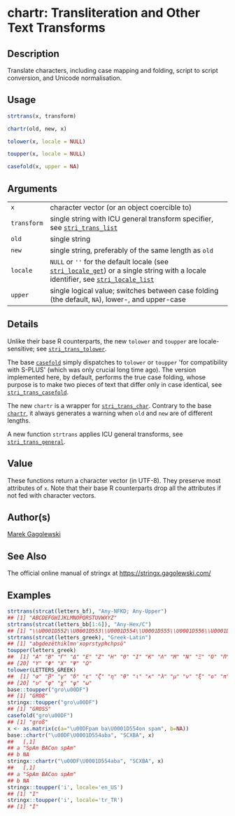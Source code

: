 # chartr: Transliteration and Other Text Transforms

## Description

Translate characters, including case mapping and folding, script to script conversion, and Unicode normalisation.

## Usage

```r
strtrans(x, transform)

chartr(old, new, x)

tolower(x, locale = NULL)

toupper(x, locale = NULL)

casefold(x, upper = NA)
```

## Arguments

|             |                                                                                                                                                                                                                                                            |
|-------------|------------------------------------------------------------------------------------------------------------------------------------------------------------------------------------------------------------------------------------------------------------|
| `x`         | character vector (or an object coercible to)                                                                                                                                                                                                               |
| `transform` | single string with ICU general transform specifier, see [`stri_trans_list`](https://stringi.gagolewski.com/rapi/stri_trans_list.html)                                                                                                                      |
| `old`       | single string                                                                                                                                                                                                                                              |
| `new`       | single string, preferably of the same length as `old`                                                                                                                                                                                                      |
| `locale`    | `NULL` or `''` for the default locale (see [`stri_locale_get`](https://stringi.gagolewski.com/rapi/stri_locale_set.html)) or a single string with a locale identifier, see [`stri_locale_list`](https://stringi.gagolewski.com/rapi/stri_locale_list.html) |
| `upper`     | single logical value; switches between case folding (the default, `NA`), lower-, and upper-case                                                                                                                                                            |

## Details

Unlike their base R counterparts, the new `tolower` and `toupper` are locale-sensitive; see [`stri_trans_tolower`](https://stringi.gagolewski.com/rapi/stri_trans_casemap.html).

The base [`casefold`](https://stat.ethz.ch/R-manual/R-devel/library/base/help/casefold.html) simply dispatches to `tolower` or `toupper` \'for compatibility with S-PLUS\' (which was only crucial long time ago). The version implemented here, by default, performs the true case folding, whose purpose is to make two pieces of text that differ only in case identical, see [`stri_trans_casefold`](https://stringi.gagolewski.com/rapi/stri_trans_casemap.html).

The new `chartr` is a wrapper for [`stri_trans_char`](https://stringi.gagolewski.com/rapi/stri_trans_char.html). Contrary to the base [`chartr`](https://stat.ethz.ch/R-manual/R-devel/library/base/help/chartr.html), it always generates a warning when `old` and `new` are of different lengths.

A new function `strtrans` applies ICU general transforms, see [`stri_trans_general`](https://stringi.gagolewski.com/rapi/stri_trans_general.html).

## Value

These functions return a character vector (in UTF-8). They preserve most attributes of `x`. Note that their base R counterparts drop all the attributes if not fed with character vectors.

## Author(s)

[Marek Gagolewski](https://www.gagolewski.com/)

## See Also

The official online manual of <span class="pkg">stringx</span> at <https://stringx.gagolewski.com/>

## Examples




```r
strtrans(strcat(letters_bf), "Any-NFKD; Any-Upper")
## [1] "ABCDEFGHIJKLMNOPQRSTUVWXYZ"
strtrans(strcat(letters_bb[1:6]), "Any-Hex/C")
## [1] "\\U0001D552\\U0001D553\\U0001D554\\U0001D555\\U0001D556\\U0001D557"
strtrans(strcat(letters_greek), "Greek-Latin")
## [1] "abgdezēthiklmn'xoprstyphchpsō"
toupper(letters_greek)
##  [1] "Α" "Β" "Γ" "Δ" "Ε" "Ζ" "Η" "Θ" "Ι" "Κ" "Λ" "Μ" "Ν" "Ξ" "Ο" "Π" "Ρ" "Σ" "Τ"
## [20] "Υ" "Φ" "Χ" "Ψ" "Ω"
tolower(LETTERS_GREEK)
##  [1] "α" "β" "γ" "δ" "ε" "ζ" "η" "θ" "ι" "κ" "λ" "μ" "ν" "ξ" "ο" "π" "ρ" "σ" "τ"
## [20] "υ" "φ" "χ" "ψ" "ω"
base::toupper("gro\u00DF")
## [1] "GROß"
stringx::toupper("gro\u00DF")
## [1] "GROSS"
casefold("gro\u00DF")
## [1] "groß"
x <- as.matrix(c(a="\u00DFpam ba\U0001D554on spam", b=NA))
base::chartr("\u00DF\U0001D554aba", "SCXBA", x)
##   [,1]             
## a "SpAm BACon spAm"
## b NA
stringx::chartr("\u00DF\U0001D554aba", "SCXBA", x)
##   [,1]             
## a "SpAm BACon spAm"
## b NA
stringx::toupper('i', locale='en_US')
## [1] "I"
stringx::toupper('i', locale='tr_TR')
## [1] "İ"
```

